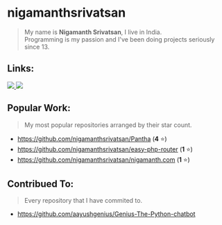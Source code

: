 # nigamanthsrivatsan

> My name is **Nigamanth Srivatsan**, I live in India. <br>
> Programming is my passion and I've been doing projects seriously since 13. 

## Links:

<a href='https://nigamanth.com'>
<img src='https://img.shields.io/badge/website-000000?style=for-the-badge&logo=About.&logoColor=white'>
</a>
<a href='mailto:nigamanth.srivatsan@gmail.com'>
<img src='https://img.shields.io/badge/Gmail-D14836?style=for-the-badge&logo=gmail&logoColor=white'>
</a>

## Popular Work:
> My most popular repositories arranged by their star count.

* https://github.com/nigamanthsrivatsan/Pantha (**4** ⭐)
* https://github.com/nigamanthsrivatsan/easy-php-router (**1** ⭐)
* https://github.com/nigamanthsrivatsan/nigamanth.com (**1** ⭐)

## Contribued To:
> Every repository that I have commited to. 

* https://github.com/aayushgenius/Genius-The-Python-chatbot
